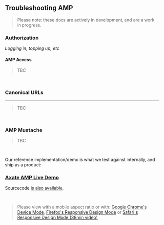 ## Troubleshooting AMP

> Please note: these docs are actively in development, and are a work in progress.


### Authorization

_Logging in, topping up, etc_

#### AMP Access

> TBC

&nbsp;



### Canonical URLs  
---

> TBC

&nbsp;




### AMP Mustache

> TBC

&nbsp;




Our reference implementation/demo is what we test against internally, and ship as a product: 

### [Axate AMP Live Demo](https://axate-amp.s3.eu-west-2.amazonaws.com/index.html)

Sourcecode [is also available](https://github.com/AgateHQ/axate-amp-sample-code/).

&nbsp;

> Please view with a mobile aspect ratio or with: [Google Chrome's Device Mode](https://developers.google.com/web/tools/chrome-devtools/device-mode/), [Firefox's Responsive Design Mode](https://developer.mozilla.org/en-US/docs/Tools/Responsive_Design_Mode) or [Safari's Responsive Design Mode (38min video)](https://developer.apple.com/videos/play/wwdc2015/505/)
